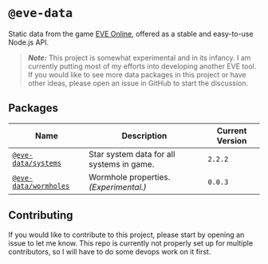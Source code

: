 # `@eve-data`

Static data from the game [EVE Online](https://www.eveonline.com/), offered as a stable and easy-to-use Node.js API.

> _**Note:**_ This project is somewhat experimental and in its infancy. I am currently putting most of my efforts into developing another EVE tool. If you would like to see more data packages in this project or have other ideas, please open an issue in GitHub to start the discussion.

## Packages

Name|Description|Current Version
-|-|-
[`@eve-data/systems`](https://www.npmjs.com/package/@eve-data/systems)|Star system data for all systems in game.|`2.2.2`
[`@eve-data/wormholes`](https://www.npmjs.com/package/@eve-data/wormholes)|Wormhole properties. _(Experimental.)_|`0.0.3`

## Contributing

If you would like to contribute to this project, please start by opening an issue to let me know. This repo is currently not properly set up for multiple contributors, so I will have to do some devops work on it first.
